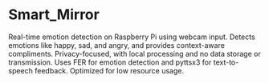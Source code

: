 # Smart_Mirror
Real-time emotion detection on Raspberry Pi using webcam input. Detects emotions like happy, sad, and angry, and provides context-aware compliments. Privacy-focused, with local processing and no data storage or transmission. Uses FER for emotion detection and pyttsx3 for text-to-speech feedback. Optimized for low resource usage.
